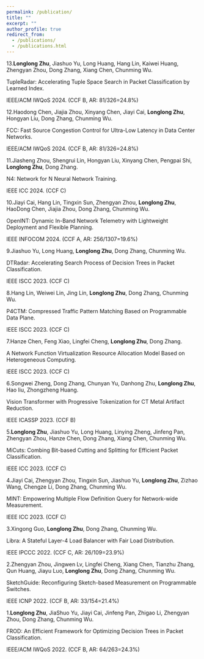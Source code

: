 ```yaml
---
permalink: /publication/
title: ""
excerpt: ""
author_profile: true
redirect_from: 
  - /publications/
  - /publications.html
---
```


13.**Longlong Zhu**, Jiashuo Yu, Long Huang, Hang Lin, Kaiwei Huang, Zhengyan Zhou, Dong Zhang, Xiang Chen, Chunming Wu.

TupleRadar: Accelerating Tuple Space Search in Packet Classification by Learned Index. 

IEEE/ACM IWQoS 2024. (CCF B, AR: 81/326=24.8%)

12.Haodong Chen, Jiajia Zhou, Xinyang Chen, Jiayi Cai, **Longlong Zhu**, Hongyan Liu, Dong Zhang, Chunming Wu.

FCC: Fast Source Congestion Control for Ultra-Low Latency in Data Center Networks.

IEEE/ACM IWQoS 2024. (CCF B, AR: 81/326=24.8%)

11.Jiasheng Zhou, Shengrui Lin, Hongyan Liu, Xinyang Chen, Pengpai Shi, **Longlong Zhu**, Dong Zhang.

N4: Network for N Neural Network Training.

IEEE ICC 2024. (CCF C)

10.Jiayi Cai, Hang Lin, Tingxin Sun, Zhengyan Zhou, **Longlong Zhu**, HaoDong Chen, Jiajia Zhou, Dong Zhang, Chunming Wu.

OpenINT: Dynamic In-Band Network Telemetry with Lightweight Deployment and Flexible Planning.

IEEE INFOCOM 2024. (CCF A, AR: 256/1307=19.6%)

9.Jiashuo Yu, Long Huang, **Longlong Zhu**, Dong Zhang, Chunming Wu.

DTRadar: Accelerating Search Process of Decision Trees in Packet Classification.

IEEE ISCC 2023. (CCF C)

8.Hang Lin, Weiwei Lin, Jing Lin, **Longlong Zhu**, Dong Zhang, Chunming Wu.

P4CTM: Compressed Traffic Pattern Matching Based on Programmable Data Plane.

IEEE ISCC 2023. (CCF C)

7.Hanze Chen, Feng Xiao, Lingfei Cheng, **Longlong Zhu**, Dong Zhang.

A Network Function Virtualization Resource Allocation Model Based on Heterogeneous Computing.

IEEE ISCC 2023. (CCF C)

6.Songwei Zheng, Dong Zhang, Chunyan Yu, Danhong Zhu, **Longlong Zhu**, Hao liu, Zhongzheng Huang.

Vision Transformer with Progressive Tokenization for CT Metal Artifact Reduction.

IEEE ICASSP 2023. (CCF B)

5.**Longlong Zhu**, Jiashuo Yu, Long Huang, Linying Zheng, Jinfeng Pan, Zhengyan Zhou, Hanze Chen, Dong Zhang, Xiang Chen, Chunming Wu.

MiCuts: Combing Bit-based Cutting and Splitting for Efficient Packet Classification.

IEEE ICC 2023. (CCF C)

4.Jiayi Cai, Zhengyan Zhou, Tingxin Sun, Jiashuo Yu, **Longlong Zhu**, Zizhao Wang, Chengze Li, Dong Zhang, Chunming Wu.

MINT: Empowering Multiple Flow Definition Query for Network-wide Measurement.

IEEE ICC 2023. (CCF C)

3.Xingong Guo, **Longlong Zhu**, Dong Zhang, Chunming Wu.

Libra: A Stateful Layer-4 Load Balancer with Fair Load Distribution.

IEEE IPCCC 2022. (CCF C, AR: 26/109=23.9%)

2.Zhengyan Zhou, Jingwen Lv, Lingfei Cheng, Xiang Chen, Tianzhu Zhang, Qun Huang, Jiayu Luo, **Longlong Zhu**, Dong Zhang, Chunming Wu.

SketchGuide: Reconfiguring Sketch-based Measurement on Programmable Switches.

IEEE ICNP 2022. (CCF B, AR: 33/154=21.4%)

1.**Longlong Zhu**, JiaShuo Yu, Jiayi Cai, Jinfeng Pan, Zhigao Li, Zhengyan Zhou, Dong Zhang, Chunming Wu.

FROD: An Efficient Framework for Optimizing Decision Trees in Packet Classification.

IEEE/ACM IWQoS 2022. (CCF B, AR: 64/263=24.3%)
